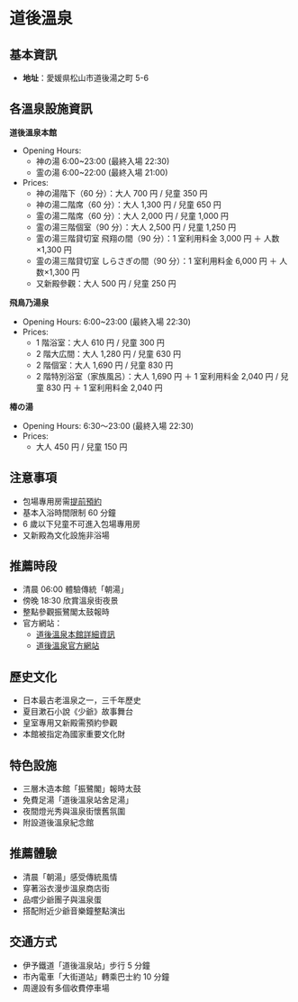 # 道後溫泉

## 基本資訊

- **地址**：愛媛県松山市道後湯之町 5-6

## 各溫泉設施資訊

**道後溫泉本館**

- Opening Hours:
  - 神の湯 6:00~23:00 (最終入場 22:30)
  - 霊の湯 6:00~22:00 (最終入場 21:00)
- Prices:
  - 神の湯階下（60 分）：大人 700 円 / 兒童 350 円
  - 神の湯二階席（60 分）：大人 1,300 円 / 兒童 650 円
  - 霊の湯二階席（60 分）：大人 2,000 円 / 兒童 1,000 円
  - 霊の湯三階個室（90 分）：大人 2,500 円 / 兒童 1,250 円
  - 霊の湯三階貸切室 飛翔の間（90 分）：1 室利用料金 3,000 円 ＋ 人数×1,300 円
  - 霊の湯三階貸切室 しらさぎの間（90 分）：1 室利用料金 6,000 円 ＋ 人数×1,300 円
  - 又新殿參觀：大人 500 円 / 兒童 250 円

**飛鳥乃湯泉**

- Opening Hours: 6:00~23:00 (最終入場 22:30)
- Prices:
  - 1 階浴室：大人 610 円 / 兒童 300 円
  - 2 階大広間：大人 1,280 円 / 兒童 630 円
  - 2 階個室：大人 1,690 円 / 兒童 830 円
  - 2 階特別浴室（家族風呂）：大人 1,690 円 ＋ 1 室利用料金 2,040 円 / 兒童 830 円 ＋ 1 室利用料金 2,040 円

**椿の湯**

- Opening Hours: 6:30～23:00 (最終入場 22:30)
- Prices:
  - 大人 450 円 / 兒童 150 円

## 注意事項

- 包場專用房需[提前預約](https://dogo-yoyaku.rsvsys.jp)
- 基本入浴時間限制 60 分鐘
- 6 歲以下兒童不可進入包場專用房
- 又新殿為文化設施非浴場

## 推薦時段

- 清晨 06:00 體驗傳統「朝湯」
- 傍晚 18:30 欣賞溫泉街夜景
- 整點參觀振鷺閣太鼓報時
- 官方網站：
  - [道後溫泉本館詳細資訊](https://dogo.jp/tw/honkan.php#info)
  - [道後溫泉官方網站](https://www.dogo.or.jp)

## 歷史文化

- 日本最古老溫泉之一，三千年歷史
- 夏目漱石小說《少爺》故事舞台
- 皇室專用又新殿需預約參觀
- 本館被指定為國家重要文化財

## 特色設施

- 三層木造本館「振鷺閣」報時太鼓
- 免費足湯「道後溫泉站舍足湯」
- 夜間燈光秀與溫泉街懷舊氛圍
- 附設道後溫泉紀念館

## 推薦體驗

- 清晨「朝湯」感受傳統風情
- 穿著浴衣漫步溫泉商店街
- 品嚐少爺團子與溫泉蛋
- 搭配附近少爺音樂鐘整點演出

## 交通方式

- 伊予鐵道「道後溫泉站」步行 5 分鐘
- 市內電車「大街道站」轉乘巴士約 10 分鐘
- 周邊設有多個收費停車場

